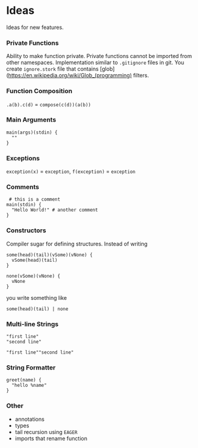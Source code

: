 # Ideas #

Ideas for new features.

### Private Functions ###

Ability to make function private. Private functions cannot be imported from other namespaces. Implementation similar to `.gitignore` files in git. You create `ignore.stork` file that contains [glob](https://en.wikipedia.org/wiki/Glob_(programming) filters.

### Function Composition ###

`.a(b).c(d)` = `compose(c(d))(a(b))`

### Main Arguments ###

    main(args)(stdin) {
      ""
    }

### Exceptions ###

`exception(x)` = `exception`, `f(exception)` = `exception`

### Comments ###

     # this is a comment
    main(stdin) {
      "Hello World!" # another comment
    }

### Constructors ###

Compiler sugar for defining structures. Instead of writing

    some(head)(tail)(vSome)(vNone) {
      vSome(head)(tail)
    }

    none(vSome)(vNone) {
      vNone
    }

you write something like

    some(head)(tail) | none

### Multi-line Strings ###

    "first line"
    "second line"

    "first line""second line"

### String Formatter ###

    greet(name) {
      "hello %name"
    }

### Other ###

   - annotations
   - types
   - tail recursion using `EAGER`
   - imports that rename function
